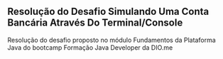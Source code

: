 ## Resolução do Desafio Simulando Uma Conta Bancária Através Do Terminal/Console

Resolução do desafio proposto no módulo Fundamentos da Plataforma Java do bootcamp Formação Java Developer da DIO.me
